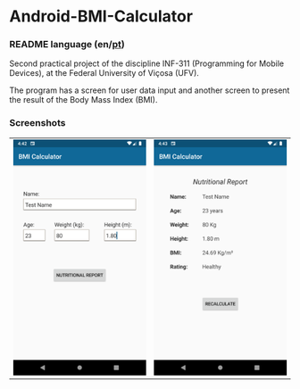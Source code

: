 # Android-BMI-Calculator
### README language (en/[pt](README-pt.md#android-imc-calculator))

Second practical project of the discipline INF-311 (Programming for Mobile Devices), at the Federal University of Viçosa (UFV).

The program has a screen for user data input and another screen to present the result of the Body Mass Index (BMI).

### Screenshots
<table>
  <tr>
    <td><img src="screenshots/screen1.png"></td>
    <td><img src="screenshots/screen2.png"></td>
  </tr>
 </table>
